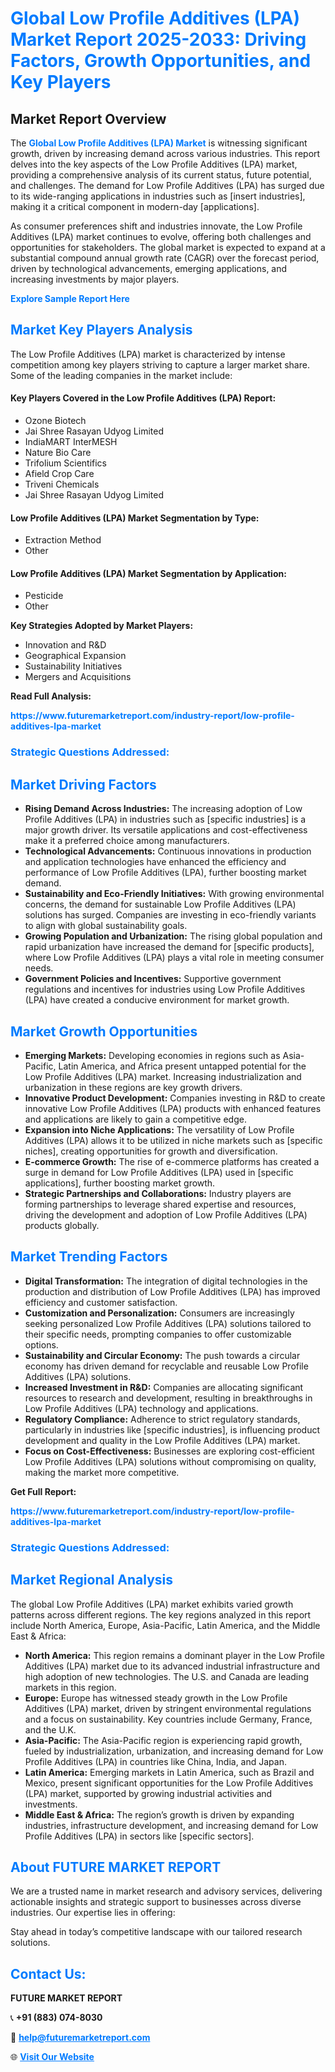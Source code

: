 <h1 style="color: #007BFF;">Global Low Profile Additives (LPA) Market Report 2025-2033: Driving Factors, Growth Opportunities, and Key Players</h1>

<section id="overview">
<h2>Market Report Overview</h2>
<p>The <a href="https://www.futuremarketreport.com/industry-report/low-profile-additives-lpa-market" style="color: #007BFF; text-decoration: none;"><strong>Global Low Profile Additives (LPA) Market</strong></a> is witnessing significant growth, driven by increasing demand across various industries. This report delves into the key aspects of the Low Profile Additives (LPA) market, providing a comprehensive analysis of its current status, future potential, and challenges. The demand for Low Profile Additives (LPA) has surged due to its wide-ranging applications in industries such as [insert industries], making it a critical component in modern-day [applications].</p>
<p>As consumer preferences shift and industries innovate, the Low Profile Additives (LPA) market continues to evolve, offering both challenges and opportunities for stakeholders. The global market is expected to expand at a substantial compound annual growth rate (CAGR) over the forecast period, driven by technological advancements, emerging applications, and increasing investments by major players.</p>
</section>

<section id="overview">
<p><a href="https://www.futuremarketreport.com/request-sample/reportId=35093" style="color: #007BFF; text-decoration: none;"><strong>Explore Sample Report Here</strong></a></p>
</section>

<section id="key-players">
<h2 style="color: #007BFF;">Market Key Players Analysis</h2>
<p>The Low Profile Additives (LPA) market is characterized by intense competition among key players striving to capture a larger market share. Some of the leading companies in the market include:</p>
<h4>Key Players Covered in the Low Profile Additives (LPA) Report:</h4>
<ul><li>Ozone Biotech</li><li>Jai Shree Rasayan Udyog Limited</li><li>IndiaMART InterMESH</li><li>Nature Bio Care</li><li>Trifolium Scientifics</li><li>Afield Crop Care</li><li>Triveni Chemicals</li><li>Jai Shree Rasayan Udyog Limited</li></ul>
<h4>Low Profile Additives (LPA) Market Segmentation by Type:</h4>
<ul><li>Extraction Method</li><li>Other</li></ul>

<h4>Low Profile Additives (LPA) Market Segmentation by Application:</h4>
<ul><li>Pesticide</li><li>Other</li></ul>
<p><strong>Key Strategies Adopted by Market Players:</strong></p>
<ul>
<li>Innovation and R&D</li>
<li>Geographical Expansion</li>
<li>Sustainability Initiatives</li>
<li>Mergers and Acquisitions</li>
</ul>
</section>

<section>
<p><strong>Read Full Analysis: </strong></p><a href="https://www.futuremarketreport.com/industry-report/low-profile-additives-lpa-market" style="color: #007BFF; text-decoration: none;"><strong>https://www.futuremarketreport.com/industry-report/low-profile-additives-lpa-market</strong></a>
<h3 style="color: #007BFF;">Strategic Questions Addressed:</h3>
</section>

<section id="driving-factors">
<h2 style="color: #007BFF;">Market Driving Factors</h2>
<ul>
<li><strong>Rising Demand Across Industries:</strong> The increasing adoption of Low Profile Additives (LPA) in industries such as [specific industries] is a major growth driver. Its versatile applications and cost-effectiveness make it a preferred choice among manufacturers.</li>
<li><strong>Technological Advancements:</strong> Continuous innovations in production and application technologies have enhanced the efficiency and performance of Low Profile Additives (LPA), further boosting market demand.</li>
<li><strong>Sustainability and Eco-Friendly Initiatives:</strong> With growing environmental concerns, the demand for sustainable Low Profile Additives (LPA) solutions has surged. Companies are investing in eco-friendly variants to align with global sustainability goals.</li>
<li><strong>Growing Population and Urbanization:</strong> The rising global population and rapid urbanization have increased the demand for [specific products], where Low Profile Additives (LPA) plays a vital role in meeting consumer needs.</li>
<li><strong>Government Policies and Incentives:</strong> Supportive government regulations and incentives for industries using Low Profile Additives (LPA) have created a conducive environment for market growth.</li>
</ul>
</section>

<section id="growth-opportunities">
<h2 style="color: #007BFF;">Market Growth Opportunities</h2>
<ul>
<li><strong>Emerging Markets:</strong> Developing economies in regions such as Asia-Pacific, Latin America, and Africa present untapped potential for the Low Profile Additives (LPA) market. Increasing industrialization and urbanization in these regions are key growth drivers.</li>
<li><strong>Innovative Product Development:</strong> Companies investing in R&D to create innovative Low Profile Additives (LPA) products with enhanced features and applications are likely to gain a competitive edge.</li>
<li><strong>Expansion into Niche Applications:</strong> The versatility of Low Profile Additives (LPA) allows it to be utilized in niche markets such as [specific niches], creating opportunities for growth and diversification.</li>
<li><strong>E-commerce Growth:</strong> The rise of e-commerce platforms has created a surge in demand for Low Profile Additives (LPA) used in [specific applications], further boosting market growth.</li>
<li><strong>Strategic Partnerships and Collaborations:</strong> Industry players are forming partnerships to leverage shared expertise and resources, driving the development and adoption of Low Profile Additives (LPA) products globally.</li>
</ul>
</section>

<section id="trending-factors">
<h2 style="color: #007BFF;">Market Trending Factors</h2>
<ul>
<li><strong>Digital Transformation:</strong> The integration of digital technologies in the production and distribution of Low Profile Additives (LPA) has improved efficiency and customer satisfaction.</li>
<li><strong>Customization and Personalization:</strong> Consumers are increasingly seeking personalized Low Profile Additives (LPA) solutions tailored to their specific needs, prompting companies to offer customizable options.</li>
<li><strong>Sustainability and Circular Economy:</strong> The push towards a circular economy has driven demand for recyclable and reusable Low Profile Additives (LPA) solutions.</li>
<li><strong>Increased Investment in R&D:</strong> Companies are allocating significant resources to research and development, resulting in breakthroughs in Low Profile Additives (LPA) technology and applications.</li>
<li><strong>Regulatory Compliance:</strong> Adherence to strict regulatory standards, particularly in industries like [specific industries], is influencing product development and quality in the Low Profile Additives (LPA) market.</li>
<li><strong>Focus on Cost-Effectiveness:</strong> Businesses are exploring cost-efficient Low Profile Additives (LPA) solutions without compromising on quality, making the market more competitive.</li>
</ul>
</section>

<section>
<p><strong>Get Full Report: </strong></p><a href="https://www.futuremarketreport.com/industry-report/low-profile-additives-lpa-market" style="color: #007BFF; text-decoration: none;"><strong>https://www.futuremarketreport.com/industry-report/low-profile-additives-lpa-market</strong></a>
<h3 style="color: #007BFF;">Strategic Questions Addressed:</h3>
</section>


<section id="regional-analysis">
<h2 style="color: #007BFF;">Market Regional Analysis</h2>
<p>The global Low Profile Additives (LPA) market exhibits varied growth patterns across different regions. The key regions analyzed in this report include North America, Europe, Asia-Pacific, Latin America, and the Middle East & Africa:</p>
<ul>
<li><strong>North America:</strong> This region remains a dominant player in the Low Profile Additives (LPA) market due to its advanced industrial infrastructure and high adoption of new technologies. The U.S. and Canada are leading markets in this region.</li>
<li><strong>Europe:</strong> Europe has witnessed steady growth in the Low Profile Additives (LPA) market, driven by stringent environmental regulations and a focus on sustainability. Key countries include Germany, France, and the U.K.</li>
<li><strong>Asia-Pacific:</strong> The Asia-Pacific region is experiencing rapid growth, fueled by industrialization, urbanization, and increasing demand for Low Profile Additives (LPA) in countries like China, India, and Japan.</li>
<li><strong>Latin America:</strong> Emerging markets in Latin America, such as Brazil and Mexico, present significant opportunities for the Low Profile Additives (LPA) market, supported by growing industrial activities and investments.</li>
<li><strong>Middle East & Africa:</strong> The region’s growth is driven by expanding industries, infrastructure development, and increasing demand for Low Profile Additives (LPA) in sectors like [specific sectors].</li>
</ul>
</section>

<footer>
<h2 style="color: #007BFF;">About FUTURE MARKET REPORT</h2>
<p>We are a trusted name in market research and advisory services, delivering actionable insights and strategic support to businesses across diverse industries. Our expertise lies in offering:</p>

<p>Stay ahead in today’s competitive landscape with our tailored research solutions.</p>

<h2 style="color: #007BFF;">Contact Us:</h2>
<p><strong>FUTURE MARKET REPORT</strong></p>
<p>📞 <strong>+91 (883) 074-8030</strong></p>
<p>📧 <strong><a href="mailto:help@futuremarketreport.com" style="color: #007BFF;">help@futuremarketreport.com</a></strong></p>
<p>🌐 <strong><a href="https://www.futuremarketreport.com/" style="color: #007BFF;">Visit Our Website</a></strong></p>
</footer>